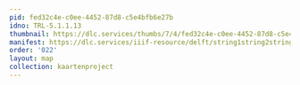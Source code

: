 ```yaml
---
pid: fed32c4e-c0ee-4452-87d8-c5e4bfb6e27b
idno: TRL-5.1.1.13
thumbnail: https://dlc.services/thumbs/7/4/fed32c4e-c0ee-4452-87d8-c5e4bfb6e27b/full/400,339/0/default.jpg
manifest: https://dlc.services/iiif-resource/delft/string1string2string3/kaartenproject-2007/TRL-5.1.1.13
order: '022'
layout: map
collection: kaartenproject
---
```


